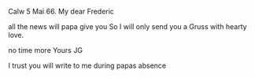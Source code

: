  Calw 5 Mai 66.
My dear Frederic

all the news will papa give you So I will only send you a Gruss with hearty love.

no time more
 Yours JG

I trust you will write to me during papas absence
